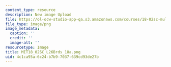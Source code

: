 ```yaml
---
content_type: resource
description: New image Upload
file: https://ol-ocw-studio-app-qa.s3.amazonaws.com/courses/18-02sc-multivariable-calculus-fall-2010/4c1ca95a6c24b7b97037639cd93de27b_MIT18_02SC_L26Brds_18a.png
file_type: image/png
image_metadata:
  caption: ''
  credit: ''
  image-alt: ''
resourcetype: Image
title: MIT18_02SC_L26Brds_18a.png
uid: 4c1ca95a-6c24-b7b9-7037-639cd93de27b
---
```

